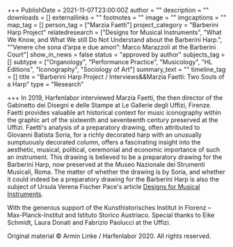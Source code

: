 +++
PublishDate = 2021-11-07T23:00:00Z
author = ""
description = ""
downloads = []
externallinks = ""
footnotes = ""
image = ""
imgcaptions = ""
map_tag = []
person_tag = ["Marzia Faetti"]
project_category = "Barberini Harp Project"
relatedresearch = ["Designs for Musical Instruments", "What We Know, and What We still Do Not Understand about the Barberini Harp.", "“Venere che sona d’arpa e due amori”: Marco Marazzoli at the Barberini Court"]
show_in_news = false
status = "approved by author"
subjects_tag = []
subtype = ["Organology", "Performance Practice", "Musicology", "HL Editions", "Iconography", "Sociology of Art"]
summary_text = ""
timeline_tag = []
title = "Barberini Harp Project / Interviews&&Marzia Faetti: Two Souls of a Harp"
type = "Research"

+++
In 2019, Harfenlabor interviewed Marzia Faetti, the then director of the Gabinetto dei Disegni e delle Stampe at Le Gallerie degli Uffizi, Firenze. Faetti provides valuable art historical context for music iconography within the graphic art of the sixteenth and seventeenth century preserved at the Uffizi. Faetti's analysis of a preparatory drawing, often attributed to Giovanni Batista Soria, for a richly decorated harp with an unusually sumptuously decorated column, offers a fascinating insight into the aesthetic, musical, political, ceremonial and economic importance of such an instrument. This drawing is believed to be a preparatory drawing for the Barberini Harp, now preserved at the Museo Nazionale dei Strumenti Musicali, Roma. The matter of whether the drawing is by Soria, and whether it could indeed be a preparatory drawing for the Barberini Harp is also the subject of Ursula Verena Fischer Pace's article [Designs for Musical Instruments](https://harfenlabor.netlify.app/research/disegni-per-strumenti-musicali/ "Designs for Musical Instruments").

With the generous support of the Kunsthistorisches Institut in Florenz – Max-Planck-Institut and Istituto Storico Austriaco. Special thanks to Eike Schmidt, Laura Donati and Fabrizio Paolucci at the Uffizi.

Original material © Armin Linke / Harfenlabor 2020. All rights reserved.